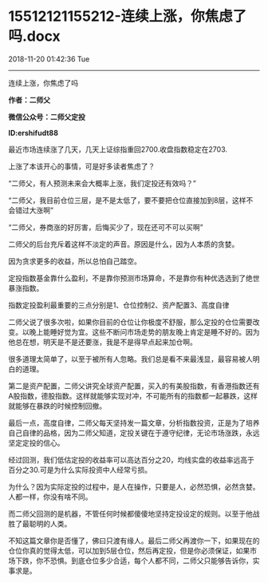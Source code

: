 # 15512121155212-连续上涨，你焦虑了吗.docx

2018-11-20 01:42:36 Tue

----

连续上涨，你焦虑了吗

__作者：二师父__

__微信公众号：二师父定投__

__ID:ershifudt88__

最近市场连续涨了几天，几天上证综指重回2700\.收盘指数稳定在2703\.

上涨了本该开心的事情，可是好多读者焦虑了？

“二师父，有人预测未来会大概率上涨，我们定投还有效吗？”

“二师父，我目前仓位三层，是不是太低了，要不要把仓位直接加到8层，这样不会错过大涨啊”

“二师父，券商涨的好厉害，后悔买少了，现在还可不可以买啊”  


二师父的后台充斥着这样不淡定的声音。原因是什么，因为人本质的贪婪。

因为贪求更多的收益，所以总怕自己踏空。

定投指数基金靠什么盈利，不是靠你预测市场算命，不是靠你有种优选选到了绝世暴涨指数。

指数定投盈利最重要的三点分别是1、仓位控制2、资产配置3、高度自律

二师父说了很多次啦，如果你目前的仓位让你极度不舒服，那么定投的仓位需要改变。以晚上能睡好觉为宜。这些不断问市场走势的朋友晚上肯定是睡不好的。因为他总在想，明天是不是还要涨，我是不是得早点起来加仓啊。

很多道理太简单了，以至于被所有人忽略。我们总是看不来最浅显，最容易被人明白的道理。

第二是资产配置，二师父讲究全球资产配置，买入的有美股指数，有香港指数还有A股指数，德股指数。这样就能够实现对冲，不可能所有的指数都一起暴跌，这样就能够在暴跌的时候控制回撤。

最后一点，高度自律，二师父每天坚持发一篇文章，分析指数投资，正是为了培养自己自律的品格，因为二师父知道，定投关键在于遵守纪律，无论市场涨跌，永远坚定定投的信心。

经过回测，我们低估定投的收益率可以高达百分之20，均线实盘的收益率远高于百分之30\.可是为什么实际投资中人经常亏损。

为什么？因为实际定投的过程中，是人在操作，只要是人，必然恐惧，必然贪婪。人都一样，你没有啥不同。

而二师父回测的是机器，不管任何时候都傻傻地坚持定投设定的规则。以至于他战胜了最聪明的人类。

不知这篇文章你是否懂了，佛曰只渡有缘人。最后二师父再渡你一下，如果现在的仓位你真的觉得太低，可以加到5层仓位，然后再定投，但是你必须保证，如果市场下跌，你不恐惧。到底仓位多少合适，每个人都不同，二师父只能够告诉你，实事求是。

